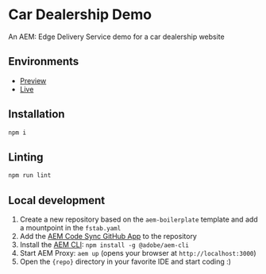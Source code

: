 # Car Dealership Demo
An AEM: Edge Delivery Service demo for a car dealership website

## Environments
- [Preview](https://main--eds-car-dealership-demo--felix-staud.hlx.page/)
- [Live](https://main--eds-car-dealership-demo--felix-staud.hlx.page/)

## Installation

```sh
npm i
```

## Linting

```sh
npm run lint
```

## Local development

1. Create a new repository based on the `aem-boilerplate` template and add a mountpoint in the `fstab.yaml`
1. Add the [AEM Code Sync GitHub App](https://github.com/apps/aem-code-sync) to the repository
1. Install the [AEM CLI](https://github.com/adobe/aem-cli): `npm install -g @adobe/aem-cli`
1. Start AEM Proxy: `aem up` (opens your browser at `http://localhost:3000`)
1. Open the `{repo}` directory in your favorite IDE and start coding :)

